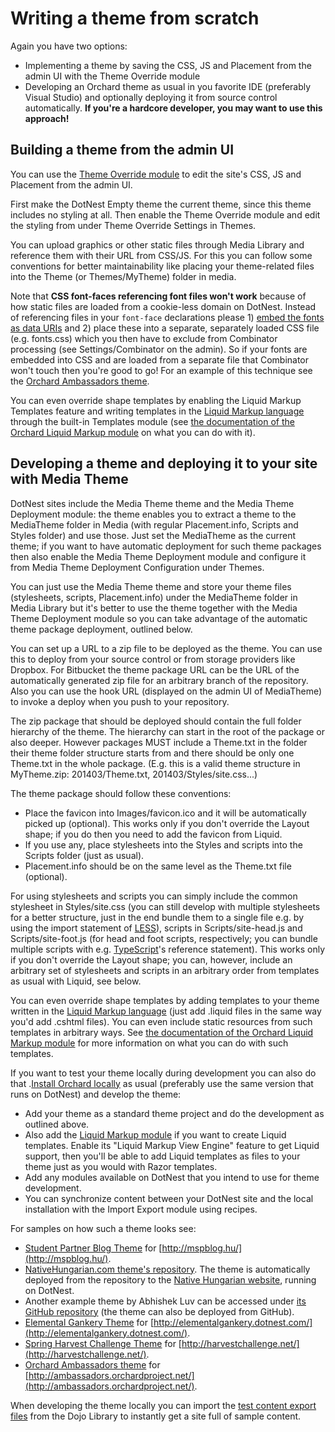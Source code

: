 # Writing a theme from scratch



Again you have two options:

- Implementing a theme by saving the CSS, JS and Placement from the admin UI with the Theme Override module
- Developing an Orchard theme as usual in you favorite IDE (preferably Visual Studio) and optionally deploying it from source control automatically. **If you're a hardcore developer, you may want to use this approach!**


## Building a theme from the admin UI

You can use the [Theme Override module](https://github.com/Lombiq/Orchard-Theme-Override) to edit the site's CSS, JS and Placement from the admin UI.

First make the DotNest Empty theme the current theme, since this theme includes no styling at all. Then enable the Theme Override module and edit the styling from under Theme Override Settings in Themes.

You can upload graphics or other static files through Media Library and reference them with their URL from CSS/JS. For this you can follow some conventions for better maintainability like placing your theme-related files into the Theme (or Themes/MyTheme) folder in media.

Note that **CSS font-faces referencing font files won't work** because of how static files are loaded from a cookie-less domain on DotNest. Instead of referencing files in your `font-face` declarations please 1) [embed the fonts as data URIs](http://sosweetcreative.com/2613/font-face-and-base64-data-uri) and 2) place these into a separate, separately loaded CSS file (e.g. fonts.css) which you then have to exclude from Combinator processing (see Settings/Combinator on the admin). So if your fonts are embedded into CSS and are loaded from a separate file that Combinator won't touch then you're good to go! For an example of this technique see the [Orchard Ambassadors theme](https://bitbucket.org/Lombiq/orchard-ambassadors-theme).

You can even override shape templates by enabling the Liquid Markup Templates feature and writing templates in the [Liquid Markup language](http://liquidmarkup.org/) through the built-in Templates module (see [the documentation of the Orchard Liquid Markup module](https://github.com/Lombiq/Orchard-Liquid-Markup) on what you can do with it).


## Developing a theme and deploying it to your site with Media Theme

DotNest sites include the Media Theme theme and the Media Theme Deployment module: the theme enables you to extract a theme to the MediaTheme folder in Media (with regular Placement.info, Scripts and Styles folder) and use those. Just set the MediaTheme as the current theme; if you want to have automatic deployment for such theme packages then also enable the Media Theme Deployment module and configure it from Media Theme Deployment Configuration under Themes.

You can just use the Media Theme theme and store your theme files (stylesheets, scripts, Placement.info) under the MediaTheme folder in Media Library but it's better to use the theme together with the Media Theme Deployment module so you can take advantage of the automatic theme package deployment, outlined below.

You can set up a URL to a zip file to be deployed as the theme. You can use this to deploy from your source control or from storage providers like Dropbox. For Bitbucket the theme package URL can be the URL of the automatically generated zip file for an arbitrary branch of the repository. Also you can use the hook URL (displayed on the admin UI of MediaTheme) to invoke a deploy when you push to your repository.

The zip package that should be deployed should contain the full folder hierarchy of the theme. The hierarchy can start in the root of the package or also deeper. However packages MUST include a Theme.txt in the folder their theme folder structure starts from and there should be only one Theme.txt in the whole package. (E.g. this is a valid theme structure in MyTheme.zip: 201403/Theme.txt, 201403/Styles/site.css...)

The theme package should follow these conventions:

- Place the favicon into Images/favicon.ico and it will be automatically picked up (optional). This works only if you don't override the Layout shape; if you do then you need to add the favicon from Liquid.
- If you use any, place stylesheets into the Styles and scripts into the Scripts folder (just as usual).
- Placement.info should be on the same level as the Theme.txt file (optional).

For using stylesheets and scripts you can simply include the common stylesheet in Styles/site.css (you can still develop with multiple stylesheets for a better structure, just in the end bundle them to a single file e.g. by using the import statement of [LESS](http://lesscss.org/)), scripts in Scripts/site-head.js and Scripts/site-foot.js (for head and foot scripts, respectively; you can bundle multiple scripts with e.g. [TypeScript](http://www.typescriptlang.org/)'s reference statement). This works only if you don't override the Layout shape; you can, however, include an arbitrary set of stylesheets and scripts in an arbitrary order from templates as usual with Liquid, see below.

You can even override shape templates by adding templates to your theme written in the [Liquid Markup language](http://liquidmarkup.org/) (just add .liquid files in the same way you'd add .cshtml files). You can even include static resources from such templates in arbitrary ways. See [the documentation of the Orchard Liquid Markup module](https://github.com/Lombiq/Orchard-Liquid-Markup) for more information on what you can do with such templates.

If you want to test your theme locally during development you can also do that .[Install Orchard locally](http://docs.orchardproject.net/en/latest/Documentation/Installing-Orchard/) as usual (preferably use the same version that runs on DotNest) and develop the theme:

- Add your theme as a standard theme project and do the development as outlined above.
- Also add the [Liquid Markup module](https://github.com/Lombiq/Orchard-Liquid-Markup) if you want to create Liquid templates. Enable its "Liquid Markup View Engine" feature to get Liquid support, then you'll be able to add Liquid templates as files to your theme just as you would with Razor templates.
- Add any modules available on DotNest that you intend to use for theme development.
- You can synchronize content between your DotNest site and the local installation with the Import Export module using recipes.

For samples on how such a theme looks see:

- [Student Partner Blog Theme](https://bitbucket.org/barthamark/student-partner-blog-theme/) for [http://mspblog.hu/](http://mspblog.hu/).
- [NativeHungarian.com theme's repository](https://bitbucket.org/lehoczky_zoltan/native-hungarian-theme). The theme is automatically deployed from the repository to the [Native Hungarian website](http://nativehungarian.com/), running on DotNest.
- Another example theme by Abhishek Luv can be accessed under [its GitHub repository](https://github.com/abhishekluv/mydotnesttheme) (the theme can also be deployed from GitHub).
- [Elemental Gankery Theme](https://bitbucket.org/benedekfarkas/elemental-gankery-media-theme/overview) for [http://elementalgankery.dotnest.com/](http://elementalgankery.dotnest.com/).
- [Spring Harvest Challenge Theme](https://bitbucket.org/Lombiq/orchard-spring-harvest-challenge-theme) for [http://harvestchallenge.net/](http://harvestchallenge.net/).
- [Orchard Ambassadors theme](https://bitbucket.org/Lombiq/orchard-ambassadors-theme) for [http://ambassadors.orchardproject.net/](http://ambassadors.orchardproject.net/).

When developing the theme locally you can import the [test content export files](http://orcharddojo.net/orchard-resources/Library/Utilities/TestContent/) from the Dojo Library to instantly get a site full of sample content.